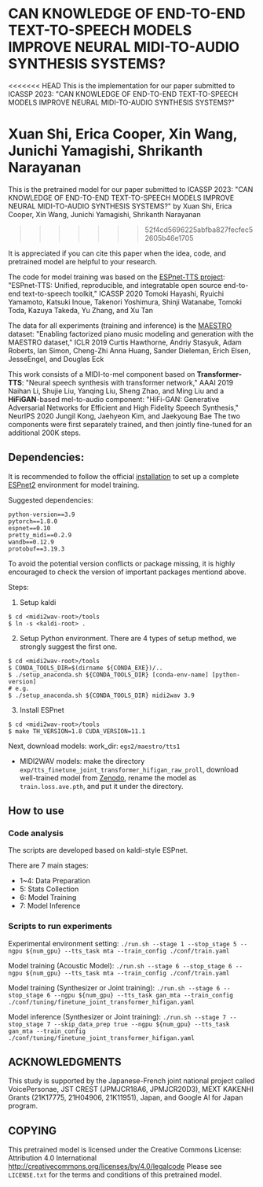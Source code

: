 # CAN KNOWLEDGE OF END-TO-END TEXT-TO-SPEECH MODELS IMPROVE NEURAL MIDI-TO-AUDIO SYNTHESIS SYSTEMS?

<<<<<<< HEAD
This is the implementation for our paper submitted to ICASSP 2023:
"CAN KNOWLEDGE OF END-TO-END TEXT-TO-SPEECH MODELS IMPROVE NEURAL MIDI-TO-AUDIO SYNTHESIS SYSTEMS?"

Xuan Shi, Erica Cooper, Xin Wang, Junichi Yamagishi, Shrikanth Narayanan
=======
This is the pretrained model for our paper submitted to ICASSP 2023:
"CAN KNOWLEDGE OF END-TO-END TEXT-TO-SPEECH MODELS IMPROVE NEURAL MIDI-TO-AUDIO SYNTHESIS SYSTEMS?" by Xuan Shi, Erica Cooper, Xin Wang, Junichi Yamagishi, Shrikanth Narayanan
>>>>>>> 52f4cd5696225abfba827fecfec52605b46e1705

It is appreciated if you can cite this paper when the idea, code, and pretrained model are helpful to your research.

The code for model training was based on the [ESPnet-TTS project](https://github.com/espnet/espnet):
"ESPnet-TTS: Unified, reproducible, and integratable open source end-to-end text-to-speech toolkit," ICASSP 2020
Tomoki Hayashi, Ryuichi Yamamoto, Katsuki Inoue, Takenori Yoshimura, Shinji Watanabe, Tomoki Toda, Kazuya Takeda, Yu Zhang, and Xu Tan

The data for all experiments (training and inference) is the [MAESTRO](https://magenta.tensorflow.org/datasets/maestro) dataset:
"Enabling factorized piano music modeling and generation with the MAESTRO dataset," ICLR 2019
Curtis Hawthorne, Andriy Stasyuk, Adam Roberts, Ian Simon, Cheng-Zhi Anna Huang, Sander Dieleman, Erich Elsen, JesseEngel, and Douglas Eck

This work consists of a MIDI-to-mel component based on **Transformer-TTS**:
"Neural speech synthesis with transformer network," AAAI 2019
Naihan Li, Shujie Liu, Yanqing Liu, Sheng Zhao, and Ming Liu
and a **HiFiGAN**-based mel-to-audio component:
"HiFi-GAN: Generative Adversarial Networks for Efficient and High Fidelity Speech Synthesis," NeurIPS 2020
Jungil Kong, Jaehyeon Kim, and Jaekyoung Bae
The two components were first separately trained, and then jointly fine-tuned for an additional 200K steps.


## Dependencies:  

It is recommended to follow the official [installation](https://espnet.github.io/espnet/installation.html) to set up a complete [ESPnet2](https://github.com/espnet/espnet) environment for model training.

Suggested dependencies:
```
python-version==3.9
pytorch==1.8.0
espnet==0.10
pretty_midi==0.2.9
wandb==0.12.9
protobuf==3.19.3
```
To avoid the potential version conflicts or package missing, it is highly encouraged to check the version of important packages mentiond above.

Steps:
1. Setup kaldi
```
$ cd <midi2wav-root>/tools
$ ln -s <kaldi-root> .
```

2. Setup Python environment. There are 4 types of setup method, we strongly suggest the first one.
```
$ cd <midi2wav-root>/tools
$ CONDA_TOOLS_DIR=$(dirname ${CONDA_EXE})/..
$ ./setup_anaconda.sh ${CONDA_TOOLS_DIR} [conda-env-name] [python-version]
# e.g.
$ ./setup_anaconda.sh ${CONDA_TOOLS_DIR} midi2wav 3.9
```

3. Install ESPnet
```
$ cd <midi2wav-root>/tools
$ make TH_VERSION=1.8 CUDA_VERSION=11.1
```

Next, download models:
work_dir: `egs2/maestro/tts1`
 * MIDI2WAV models: make the directory  `exp/tts_finetune_joint_transformer_hifigan_raw_proll`, download well-trained model from [Zenodo](https://zenodo.org/record/7370009#.Y4QaQi8Rr0o), rename the model as `train.loss.ave.pth`, and put it under the directory.


## How to use

### Code analysis
The scripts are developed based on kaldi-style ESPnet.

There are 7 main stages:
* 1~4:  Data Preparation
* 5: Stats Collection
* 6: Model Training
* 7: Model Inference

### Scripts to run experiments

Experimental environment setting:
`./run.sh --stage 1 --stop_stage 5 --ngpu ${num_gpu} --tts_task mta --train_config ./conf/train.yaml`

Model training (Acoustic Model):
`./run.sh --stage 6 --stop_stage 6 --ngpu ${num_gpu} --tts_task mta --train_config ./conf/train.yaml`

Model training (Synthesizer or Joint training):
`./run.sh --stage 6 --stop_stage 6 --ngpu ${num_gpu} --tts_task gan_mta --train_config ./conf/tuning/finetune_joint_transformer_hifigan.yaml`

Model inference (Synthesizer or Joint training):
`./run.sh --stage 7 --stop_stage 7 --skip_data_prep true --ngpu ${num_gpu} --tts_task gan_mta --train_config ./conf/tuning/finetune_joint_transformer_hifigan.yaml `

## ACKNOWLEDGMENTS
This study is supported by the Japanese-French joint national project called
VoicePersonae, JST CREST (JPMJCR18A6, JPMJCR20D3), MEXT KAKENHI Grants
(21K17775, 21H04906, 21K11951), Japan, and Google AI for Japan program.

## COPYING
This pretrained model is licensed under the Creative Commons License:
Attribution 4.0 International
http://creativecommons.org/licenses/by/4.0/legalcode 
Please see `LICENSE.txt` for the terms and conditions of this pretrained model.

